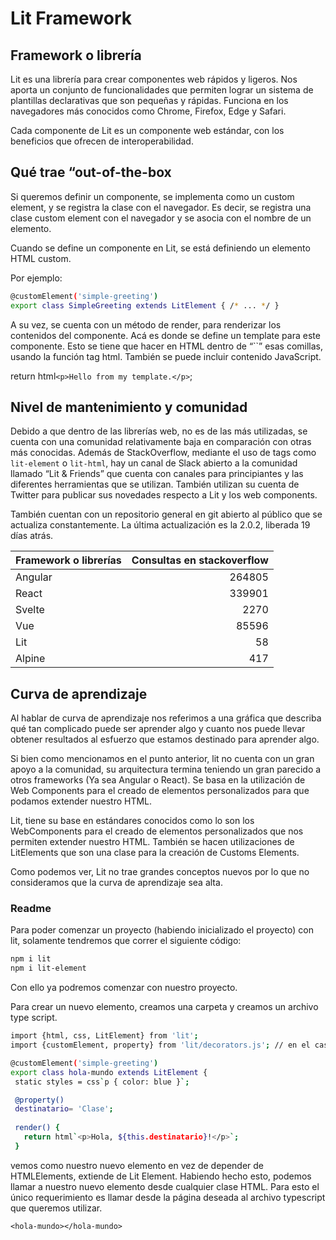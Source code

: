 # Lit Framework

## Framework o librería

Lit es una librería para crear componentes web rápidos y ligeros. Nos aporta un conjunto de funcionalidades que permiten lograr un sistema de plantillas declarativas que son pequeñas y rápidas. Funciona en los navegadores más conocidos como Chrome, Firefox, Edge y Safari.

Cada componente de Lit es un componente web estándar, con los beneficios que ofrecen de interoperabilidad.


## Qué trae “out-of-the-box

Si queremos definir un componente, se implementa como un custom element, y se registra la clase con el navegador. Es decir, se registra una clase custom element con el navegador y se asocia con el nombre de un elemento. 

Cuando se define un componente en Lit, se está definiendo un elemento HTML custom.

Por ejemplo:

```bash
@customElement('simple-greeting')
export class SimpleGreeting extends LitElement { /* ... */ }
```

A su vez, se cuenta con un método de render, para renderizar los contenidos del componente. Acá es donde se define un template para este componente. Esto se tiene que hacer en HTML dentro de “``” esas comillas, usando la función tag html. También se puede incluir contenido JavaScript.

return html`<p>Hello from my template.</p>`;


## Nivel de mantenimiento y comunidad

Debido a que dentro de las librerías web, no es de las más utilizadas, se cuenta con una comunidad relativamente baja en comparación con otras más conocidas. Además de StackOverflow, mediante el uso de tags como `lit-element` o `lit-html`, hay un canal de Slack abierto a la comunidad llamado “Lit & Friends” que cuenta con canales para principiantes y las diferentes herramientas que se utilizan. También utilizan su cuenta de Twitter para publicar sus novedades respecto a Lit y los web components.

También cuentan con un repositorio general en git abierto al público que se actualiza constantemente. La última actualización es la 2.0.2, liberada 19 días atrás.

| Framework o librerías  | Consultas en stackoverflow |
| ---------------------- | --------------------------:|
| Angular                | 264805                     |
| React                  | 339901                     |
| Svelte                 | 2270                       |
| Vue                    | 85596                      |
| Lit                    | 58                         |
| Alpine                 | 417                        |


## Curva de aprendizaje
Al hablar de curva de aprendizaje nos referimos a una gráfica que describa qué tan complicado puede ser aprender algo y cuanto nos puede llevar obtener resultados al esfuerzo que estamos destinado para aprender algo.

Si bien como mencionamos en el punto anterior, lit no cuenta con un gran apoyo a la comunidad, su arquitectura termina teniendo un gran parecido a otros frameworks (Ya sea Angular o React). Se basa en la utilización de Web Components para el creado de elementos personalizados para que podamos extender nuestro HTML.

Lit, tiene su base en estándares conocidos como lo son los WebComponents para el creado de elementos personalizados que nos permiten extender nuestro HTML. También se hacen utilizaciones de LitElements que son una clase para la creación de Customs Elements.

Como podemos ver, Lit no trae grandes conceptos nuevos por lo que no consideramos que la curva de aprendizaje sea alta.

### Readme

Para poder comenzar un proyecto (habiendo inicializado el proyecto) con lit, solamente tendremos que correr el siguiente código:

```bash
npm i lit
npm i lit-element
```

Con ello ya podremos comenzar con nuestro proyecto.

Para crear un nuevo elemento, creamos una carpeta y creamos un archivo type script.

```bash
import {html, css, LitElement} from 'lit';
import {customElement, property} from 'lit/decorators.js'; // en el caso que se utilice Typescript

@customElement('simple-greeting')
export class hola-mundo extends LitElement {
 static styles = css`p { color: blue }`;

 @property()
 destinatario= 'Clase';
 
 render() {
   return html`<p>Hola, ${this.destinatario}!</p>`;
 }
```

vemos como nuestro nuevo elemento en vez de depender de HTMLElements, extiende de Lit Element. Habiendo hecho esto, podemos llamar a nuestro nuevo elemento desde cualquier clase HTML. Para esto el único requerimiento es llamar desde la página deseada al archivo typescript que queremos utilizar.

`<hola-mundo></hola-mundo>`
